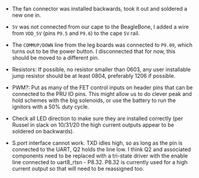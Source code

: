 
  * The fan connector was installed backwards, took it out and soldered a new one
in.

  * `5V` was not connected from our cape to the BeagleBone, I added a wire from
    `VDD_5V` (pins `P9.5` and `P9.6`) to the cape `5V` rail.

  * The `COMMUP/DOWN` line from the leg boards was connected to `P9.09`, which
    turns out to be the power button. I disconnected that for now, this should
    be moved to a different pin.

  * Resistors:  If possible, no resistor smaller than 0603, any user installable
     jump resistor should be at least 0804, preferably 1206 if possible.

  * PWM?:  Put as many of the FET control inputs on header pins that can be
      connected to the PRU IO pins.  This might allow us to do clever peak
      and hold schemes with the big solenoids, or use the battery to run the
      ignitors with a 50% duty cycle.

  * Check all LED direction to make sure they are installed correctly (per Russel in slack on 10/31/20 the high current outputs appear to be soldered on backwards).

  * S.port interface cannot work. TXD idles high, so as long as the pin is
    connected to the UART, Q2 holds the line low. I think Q2 and associated
    components need to be replaced with a tri-state driver with the enable line
    connected to uart8_rtsn - P8.32. P8.32 is currently used for a high
    current output so that will need to be reassigned too.

